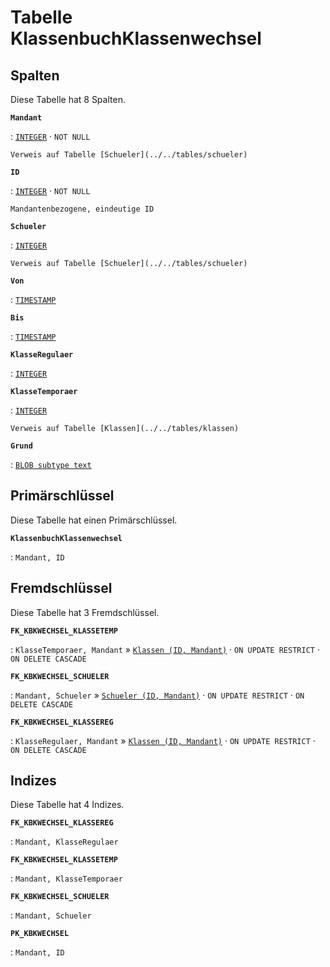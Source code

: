 # Tabelle **KlassenbuchKlassenwechsel**

## Spalten

Diese Tabelle hat 8 Spalten.

**`Mandant`**

:   [`INTEGER`](https://firebirdsql.org/file/documentation/html/en/refdocs/fblangref40/firebird-40-language-reference.html#fblangref40-datatypes-inttypes) · `NOT NULL`

    Verweis auf Tabelle [Schueler](../../tables/schueler)

**`ID`**

:   [`INTEGER`](https://firebirdsql.org/file/documentation/html/en/refdocs/fblangref40/firebird-40-language-reference.html#fblangref40-datatypes-inttypes) · `NOT NULL`

    Mandantenbezogene, eindeutige ID

**`Schueler`**

:   [`INTEGER`](https://firebirdsql.org/file/documentation/html/en/refdocs/fblangref40/firebird-40-language-reference.html#fblangref40-datatypes-inttypes)

    Verweis auf Tabelle [Schueler](../../tables/schueler)

**`Von`**

:   [`TIMESTAMP`](https://firebirdsql.org/file/documentation/html/en/refdocs/fblangref40/firebird-40-language-reference.html#fblangref40-datatypes-datetime)

**`Bis`**

:   [`TIMESTAMP`](https://firebirdsql.org/file/documentation/html/en/refdocs/fblangref40/firebird-40-language-reference.html#fblangref40-datatypes-datetime)

**`KlasseRegulaer`**

:   [`INTEGER`](https://firebirdsql.org/file/documentation/html/en/refdocs/fblangref40/firebird-40-language-reference.html#fblangref40-datatypes-inttypes)

**`KlasseTemporaer`**

:   [`INTEGER`](https://firebirdsql.org/file/documentation/html/en/refdocs/fblangref40/firebird-40-language-reference.html#fblangref40-datatypes-inttypes)

    Verweis auf Tabelle [Klassen](../../tables/klassen)

**`Grund`**

:   [`BLOB subtype text`](https://firebirdsql.org/file/documentation/html/en/refdocs/fblangref40/firebird-40-language-reference.html#fblangref40-datatypes-bnrytypes)

## Primärschlüssel

Diese Tabelle hat einen Primärschlüssel.

**`KlassenbuchKlassenwechsel`**

:   `Mandant, ID`

## Fremdschlüssel

Diese Tabelle hat 3 Fremdschlüssel.

**`FK_KBKWECHSEL_KLASSETEMP`**

:   `KlasseTemporaer, Mandant` » [`Klassen (ID, Mandant)`](../../tables/klassen) · `ON UPDATE RESTRICT` · `ON DELETE CASCADE`

**`FK_KBKWECHSEL_SCHUELER`**

:   `Mandant, Schueler` » [`Schueler (ID, Mandant)`](../../tables/schueler) · `ON UPDATE RESTRICT` · `ON DELETE CASCADE`

**`FK_KBKWECHSEL_KLASSEREG`**

:   `KlasseRegulaer, Mandant` » [`Klassen (ID, Mandant)`](../../tables/klassen) · `ON UPDATE RESTRICT` · `ON DELETE CASCADE`

## Indizes

Diese Tabelle hat 4 Indizes.

**`FK_KBKWECHSEL_KLASSEREG`**

:   `Mandant, KlasseRegulaer`

**`FK_KBKWECHSEL_KLASSETEMP`**

:   `Mandant, KlasseTemporaer`

**`FK_KBKWECHSEL_SCHUELER`**

:   `Mandant, Schueler`

**`PK_KBKWECHSEL`**

:   `Mandant, ID`
